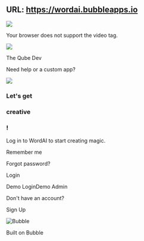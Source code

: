 URL: https://wordai.bubbleapps.io
---
![](<Base64-Image-Removed>)

Your browser does not support the video tag.

![](<Base64-Image-Removed>)

The Qube Dev

Need help or a custom app?

![](https://d1muf25xaso8hp.cloudfront.net/https%3A%2F%2Fe9d14ccb3d5f93b2deff95e17291a096.cdn.bubble.io%2Ff1686833026551x980313416166971500%2FLogo%2520%25281%2529.png?w=48&h=48&auto=compress&dpr=1&fit=max)

### Let's get

### creative

### !

Log in to WordAI to start creating magic.

Remember me

Forgot password?

Login

Demo LoginDemo Admin

Don't have an account?

Sign Up

![Bubble](https://a3f482aa37473c68f97b76bd2e4a3782.cdn.bubble.io/f1585607370503x914556455591480200/banner-icon.svg)

Built on Bubble